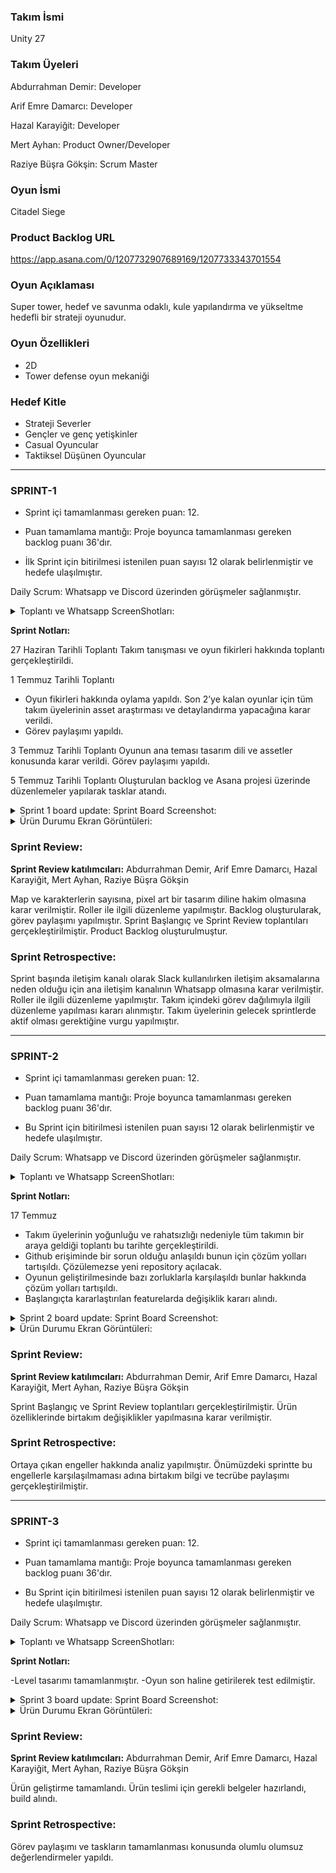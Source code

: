 ### **Takım İsmi** 

Unity 27


### **Takım Üyeleri**

Abdurrahman Demir: Developer

Arif Emre Damarcı: Developer

Hazal Karayiğit: Developer 

Mert Ayhan: Product Owner/Developer

Raziye Büşra Gökşin:  Scrum Master


### **Oyun İsmi**

Citadel Siege

### **Product Backlog URL**

https://app.asana.com/0/1207732907689169/1207733343701554

### **Oyun Açıklaması**

Super tower, hedef ve savunma odaklı, kule yapılandırma ve yükseltme hedefli bir strateji oyunudur. 

### **Oyun Özellikleri**
- 2D
- Tower defense oyun mekaniği


### **Hedef Kitle**
- Strateji Severler
- Gençler ve genç yetişkinler
- Casual Oyuncular
- Taktiksel Düşünen Oyuncular

--------------------------------------------------------------------------

### **SPRINT-1**

- Sprint içi tamamlanması gereken puan: 12.

- Puan tamamlama mantığı: Proje boyunca tamamlanması gereken backlog puanı 36'dır. 

- İlk Sprint için bitirilmesi istenilen puan sayısı 12 olarak belirlenmiştir ve hedefe ulaşılmıştır.


Daily Scrum: Whatsapp ve Discord üzerinden görüşmeler sağlanmıştır. 


<details>
  <summary> Toplantı ve Whatsapp ScreenShotları: </summary>
  

<img width="650" alt="Ekran Resmi 2024-07-09 20 58 21" src="https://github.com/AbdurrahmanDemir/Bootcamp27/assets/173726397/1f5c3dd0-c1e0-460c-a4ac-6d3d4690c0f3">

<img width="643" alt="Ekran Resmi 2024-07-09 20 58 07" src="https://github.com/AbdurrahmanDemir/Bootcamp27/assets/173726397/46ea6e7f-6719-4dcf-a44c-df3595b6f941">

<img width="643" alt="Ekran Resmi 2024-07-09 20 58 07" src="https://github.com/AbdurrahmanDemir/Bootcamp27/assets/173726397/7fd44f95-6c73-4d6f-8607-8d4c23bd36ae">

</details>


**Sprint Notları:**

27 Haziran Tarihli Toplantı 
Takım tanışması ve oyun fikirleri hakkında toplantı gerçekleştirildi. 

1 Temmuz Tarihli Toplantı
- Oyun fikirleri hakkında oylama yapıldı. Son 2’ye kalan oyunlar için tüm takım üyelerinin asset araştırması ve detaylandırma yapacağına karar verildi. 
- Görev paylaşımı yapıldı.


3 Temmuz Tarihli Toplantı
Oyunun ana teması tasarım dili ve assetler konusunda karar verildi. Görev paylaşımı yapıldı. 

5 Temmuz Tarihli Toplantı
Oluşturulan backlog ve Asana projesi üzerinde düzenlemeler yapılarak tasklar atandı. 




<details>
  <summary> Sprint 1 board update: Sprint Board Screenshot: </summary>

<img width="1200" alt="Ekran Resmi 2024-07-07 14 31 35" src="https://github.com/AbdurrahmanDemir/Bootcamp27/assets/173726397/fcc2af69-5db8-4ebc-a53b-1844fb3c10f7">

</details>

<details>
  <summary> Ürün Durumu Ekran Görüntüleri:  </summary>

![db4cf23c-5c9b-4902-8583-72e54f73b75d](https://github.com/AbdurrahmanDemir/Bootcamp27/assets/173726397/42d4c028-757e-4686-b2ee-2e5eed387a60)

</details>


### **Sprint Review:**

**Sprint Review katılımcıları:** Abdurrahman Demir, Arif Emre Damarcı, Hazal Karayiğit, Mert Ayhan, Raziye Büşra Gökşin


Map ve karakterlerin sayısına, pixel art bir tasarım diline hakim olmasına karar verilmiştir.
Roller ile ilgili düzenleme yapılmıştır.
Backlog oluşturularak, görev paylaşımı yapılmıştır.
Sprint Başlangıç ve Sprint Review toplantıları gerçekleştirilmiştir.
Product Backlog oluşturulmuştur.

### **Sprint Retrospective:**

Sprint başında iletişim kanalı olarak Slack kullanılırken iletişim aksamalarına neden olduğu için ana iletişim kanalının Whatsapp olmasına karar verilmiştir. 
Roller ile ilgili düzenleme yapılmıştır.
Takım içindeki görev dağılımıyla ilgili düzenleme yapılması kararı alınmıştır.
Takım üyelerinin gelecek sprintlerde aktif olması gerektiğine vurgu yapılmıştır.

--------------------------------------------------------------------------

### **SPRINT-2**

- Sprint içi tamamlanması gereken puan: 12.

- Puan tamamlama mantığı: Proje boyunca tamamlanması gereken backlog puanı 36'dır. 

- Bu Sprint için bitirilmesi istenilen puan sayısı 12 olarak belirlenmiştir ve hedefe ulaşılmıştır.


Daily Scrum: Whatsapp ve Discord üzerinden görüşmeler sağlanmıştır. 


<details>
  <summary> Toplantı ve Whatsapp ScreenShotları:  </summary>

<img width="239" alt="Ekran Resmi 2024-07-17 21 54 47" src="https://github.com/user-attachments/assets/5b7ca3c3-5fc0-424c-99db-33b2e6536768">

</details>


**Sprint Notları:**

17 Temmuz 
- Takım üyelerinin yoğunluğu ve rahatsızlığı nedeniyle tüm takımın bir araya geldiği toplantı bu tarihte gerçekleştirildi. 
- Github erişiminde bir sorun olduğu anlaşıldı bunun için çözüm yolları tartışıldı. Çözülemezse yeni repository açılacak. 
- Oyunun geliştirilmesinde bazı zorluklarla karşılaşıldı bunlar hakkında çözüm yolları tartışıldı. 
- Başlangıçta kararlaştırılan featurelarda değişiklik kararı alındı. 



<details>
  <summary>  Sprint 2 board update: Sprint Board Screenshot: </summary>


<img width="1003" alt="Ekran Resmi 2024-07-21 21 13 46" src="https://github.com/user-attachments/assets/cba56b92-3724-4b2d-95f5-d853da642538">

</details>


<details>
  <summary>  Ürün Durumu Ekran Görüntüleri:  </summary>



  
![IMG_3485](https://github.com/user-attachments/assets/f842508c-c1f4-4b71-8f14-8accbbfe8ded)

![IMG_3484](https://github.com/user-attachments/assets/635f90c5-2b06-4e30-b987-4172e1beacd5)

![IMG_3483](https://github.com/user-attachments/assets/3c6b0999-d286-494f-bc33-951a001065ae)

</details>



### **Sprint Review:**

**Sprint Review katılımcıları:** Abdurrahman Demir, Arif Emre Damarcı, Hazal Karayiğit, Mert Ayhan, Raziye Büşra Gökşin

Sprint Başlangıç ve Sprint Review toplantıları gerçekleştirilmiştir.
Ürün özelliklerinde birtakım değişiklikler yapılmasına karar verilmiştir. 

### **Sprint Retrospective:**

Ortaya çıkan engeller hakkında analiz yapılmıştır. Önümüzdeki sprintte bu engellerle karşılaşılmaması adına birtakım bilgi ve tecrübe paylaşımı gerçekleştirilmiştir. 

--------------------------------------------------------------------------
### **SPRINT-3**

- Sprint içi tamamlanması gereken puan: 12.

- Puan tamamlama mantığı: Proje boyunca tamamlanması gereken backlog puanı 36'dır. 

- Bu Sprint için bitirilmesi istenilen puan sayısı 12 olarak belirlenmiştir ve hedefe ulaşılmıştır.


Daily Scrum: Whatsapp ve Discord üzerinden görüşmeler sağlanmıştır. 


<details>
  <summary> Toplantı ve Whatsapp ScreenShotları:  </summary>


![IMG_3574](https://github.com/user-attachments/assets/bcb2baa0-6275-49f1-a5b2-3bb713f8a31e)
![IMG_3570](https://github.com/user-attachments/assets/49220b3a-1bdc-43e8-883b-96223c2821b1)


</details>


**Sprint Notları:**

-Level tasarımı tamamlanmıştır. 
-Oyun son haline getirilerek test edilmiştir.  



<details>
  <summary>  Sprint 3 board update: Sprint Board Screenshot: </summary>
  
<img width="798" alt="asana" src="https://github.com/user-attachments/assets/29efaf57-a185-4f14-8f9a-64065d21e7ad">



</details>


<details>
  <summary>  Ürün Durumu Ekran Görüntüleri:  </summary>

![IMG_3571](https://github.com/user-attachments/assets/c602f1dd-a0bb-4e64-9818-a51e0c9b9b8e)
![IMG_3573](https://github.com/user-attachments/assets/54fdb020-45e6-4d75-9b2f-acfc97613ff8)


</details>



### **Sprint Review:**

**Sprint Review katılımcıları:** Abdurrahman Demir, Arif Emre Damarcı, Hazal Karayiğit, Mert Ayhan, Raziye Büşra Gökşin

Ürün geliştirme tamamlandı. Ürün teslimi için gerekli belgeler hazırlandı, build alındı. 

### **Sprint Retrospective:**

Görev paylaşımı ve taskların tamamlanması konusunda olumlu olumsuz değerlendirmeler yapıldı.

